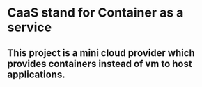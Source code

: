 # CaaS stand for Container as a service
## This project is a mini cloud provider which provides containers instead of vm to host applications. 